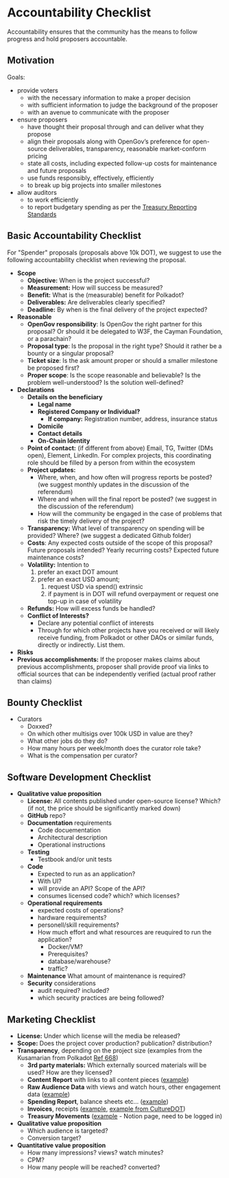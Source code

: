 # Accountability Checklist

Accountability ensures that the community has the means to follow progress and hold proposers accountable.

## Motivation
Goals:
- provide voters
    - with the necessary information to make a proper decision
    - with sufficient information to judge the background of the proposer
    - with an avenue to communicate with the proposer
- ensure proposers
    - have thought their proposal through and can deliver what they propose
    - align their proposals along with OpenGov’s preference for open-source deliverables, transparency, reasonable market-conform pricing
    - state all costs, including expected follow-up costs for maintenance and future proposals
    - use funds responsibly, effectively, efficiently
    - to break up big projects into smaller milestones
- allow auditors
    - to work efficiently
    - to report budgetary spending as per the [Treasury Reporting Standards](/reports/treasury_reports/treasury_reporting_standards)

## Basic Accountability Checklist

For "Spender" proposals (proposals above 10k DOT), we suggest to use the following accountability checklist when reviewing the proposal. 

- **Scope**
    - **Objective:** When is the project successful?
    - **Measurement:** How will success be measured?
    - **Benefit:** What is the (measurable) benefit for Polkadot?
    - **Deliverables:** Are deliverables clearly specified?
    - **Deadline:** By when is the final delivery of the project expected?
- **Reasonable**
    - **OpenGov responsibility**: Is OpenGov the right partner for this proposal? Or should it be delegated to W3F, the Cayman Foundation, or a parachain?
    - **Proposal type**: Is the proposal in the right type? Should it rather be a bounty or a singular proposal?
    - **Ticket size**: Is the ask amount proper or should a smaller milestone be proposed first?
    - **Proper scope**: Is the scope reasonable and believable? Is the problem well-understood? Is the solution well-defined?
- **Declarations**
    - **Details on the beneficiary**
        - **Legal name**
        - **Registered Company or Individual?**
            - **If company:** Registration number, address, insurance status
        - **Domicile**
        - **Contact details**
        - **On-Chain Identity**
    - **Point of contact:** (if different from above) Email, TG, Twitter (DMs open), Element, LinkedIn. For complex projects, this coordinating role should be filled by a person from within the ecosystem
    - **Project updates:**
        - Where, when, and how often will progress reports be posted? (we suggest monthly updates in the discussion of the referendum)
        - Where and when will the final report be posted? (we suggest in the discussion of the referendum)
        - How will the community be engaged in the case of problems that risk the timely delivery of the project?
    - **Transparency:** What level of transparency on spending will be provided? Where? (we suggest a dedicated Github folder)
    - **Costs**: Any expected costs outside of the scope of this proposal? Future proposals intended? Yearly recurring costs? Expected future maintenance costs?
    - **Volatility:** Intention to
        1. prefer an exact DOT amount
        2. prefer an exact USD amount;
            1. request USD via spend() extrinsic
            2. if payment is in DOT will refund overpayment or request one top-up in case of volatility
    - **Refunds:** How will excess funds be handled?
    - **Conflict of Interests?**
        - Declare any potential conflict of interests
        - Through for which other projects have you received or will likely receive funding, from Polkadot or other DAOs or similar funds, directly or indirectly. List them.
- **Risks**
- **Previous accomplishments:** If the proposer makes claims about previous accomplishments, proposer shall provide proof via links to official sources that can be independently verified (actual proof rather than claims)

## Bounty Checklist
- Curators
  - Doxxed?
  - On which other multisigs over 100k USD in value are they?
  - What other jobs do they do?
  - How many hours per week/month does the curator role take?
  - What is the compensation per curator?

## Software Development Checklist
- **Qualitative value proposition**
  - **License:** All contents published under open-source license? Which? (if not, the price should be significantly marked down)
  - **GitHub** repo?
  - **Documentation** requirements
    - Code docuementation
    - Architectural description
    - Operational instructions
  - **Testing**
    - Testbook and/or unit tests
  - **Code**
    - Expected to run as an application?
    - With UI?
    - will provide an API? Scope of the API?
    - consumes licensed code? which? which licenses?
  - **Operational requirements**
    - expected costs of operations?
    - hardware requirements?
    - personell/skill requirements?
    - How much effort and what resources are reuquired to run the application?
      - Docker/VM?
      - Prerequisites?
      - database/warehouse?
      - traffic?
  - **Maintenance** What amount of maintenance is required?
  - **Security** considerations
    - audit required? included?
    - which security practices are being followed?

## Marketing Checklist
- **License:** Under which license will the media be released?
- **Scope:** Does the project cover production? publication? distribution?
- **Transparency**, depending on the project size (examples from the Kusamarian from Polkadot [Ref 668](https://polkadot.subsquare.io/referenda/668))
    - **3rd party materials:** Which externally sourced materials will be used? How are they licensed?
    - **Content Report** with links to all content pieces ([example](https://www.notion.so/40b59b62222c46a6ac738359b8704b05?pvs=21))
    - **Raw Audience Data** with views and watch hours, other engagement data ([example](https://docs.google.com/spreadsheets/d/1kWP_lDENeFQHM5Yo3fksJ77wnvYXr43GbwhwcvcQZeg/edit#gid=1021750851))
    - **Spending Report**, balance sheets etc… ([example](https://docs.google.com/spreadsheets/d/1PJq7Ji83Imn4oCgX2HQwM0bl9-F8oIJcu1GmZCNo0mc/edit#gid=455286747))
    - **Invoices**, receipts ([example](https://drive.google.com/drive/folders/1InVpufZFcaEt7tE012mcvkdjV5v0IDv9), [example from CultureDOT](https://drive.google.com/drive/folders/1KUoCwxXZ20MzvBPfwq9xZEumOqcwuKQx))
    - **Treasury Movements** ([example](https://www.notion.so/de4afb47625d48a9b4a5f0e74d074dff?pvs=21) - Notion page, need to be logged in)
- **Qualitative value proposition**
  - Which audience is targeted?
  - Conversion target?
- **Quantitative value proposition**
  - How many impressions? views? watch minutes?
  - CPM?
  - How many people will be reached? converted?